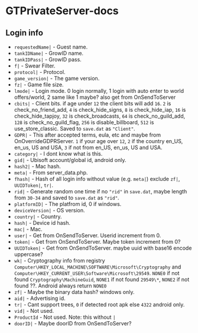# GTPrivateServer-docs

## Login info
- `requestedName|` - Guest name.
- `tankIDName|` - GrowID name.
- `tankIDPass|` - GrowID pass.
- `f|` - Swear Filter.
- `protocol|` - Protocol.
- `game_version|` - The game version.
- `fz|` - Game file size.
- `lmode|` - Login mode. 0 login normally, 1 login with auto enter to world offers/world, 2 same like 1 maybe? also get from OnSendToServer
- `cbits|` - Client bits. if age under `12` the client bits will add `16`.  `2` is check_no_friend_add, `4` is check_hide_signs, `8` is check_hide_iap, `16` is check_hide_tapjoy, `32` is check_broadcasts, `64` is check_no_guild_add, `128` is check_no_guild_flag, `256` is disable_billboard, `512` is use_store_classic. Saved to `save.dat` as `"Client"`.
- `GDPR|` - This after accepted terms, eula, etc and maybe from OnOverrideGDPRServer. `1` if your age over `12`, `2` if the country en_US, en_us, US and USA, `3` if not from en_US, en_us, US and USA.
- `category|` - I dont know what is this.
- `gid|` - Ubisoft account/global id, android only.
- `hash2|` - Mac hash.
- `meta|` - From server_data.php.
- `fhash|` - Hash of all login info without value (e.g. `meta|`) exclude `zf|`, `UUIDToken|`, `tr|`.
- `rid|` - Generate random one time if no `"rid"` in `save.dat`, maybe length from `30-34` and saved to `save.dat` as `"rid"`.
- `platformID|` - The platfrom id, 0 if windows.
- `deviceVersion|` - OS version.
- `country|` - Country.
- `hash|` - Device id hash.
- `mac|` - Mac.
- `user|` - Get from OnSendToServer. Userid increment from 0.
- `token|` - Get from OnSendToServer. Maybe token increment from 0?
- `UUIDToken|` - Get from OnSendToServer. maybe uuid with base16 encode uppercase?
- `wk|` - Cryptography info from registry `Computer\HKEY_LOCAL_MACHINE\SOFTWARE\Microsoft\Cryptography` and `Computer\HKEY_CURRENT_USER\Software\Microsoft\29549`. `NONE0` if not found `Cryptography\MachineGuid`, `NONE1` if not found `29549\*`, `NONE2` if not found ??. Android always return `NONE0`
- `zf|` - Maybe the binary data hash? windows only.
- `aid|` - Advertising id.
- `tr|` - Cant support trees, `0` if detected root apk else `4322` android only.
- `vid|` - Not used.
- `ProductId` - Not used. Note: this without `|`
- `doorID|` - Maybe doorID from OnSendToServer?
